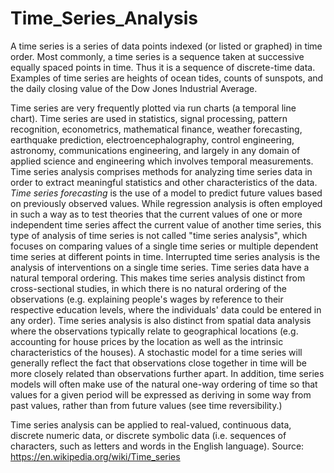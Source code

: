 # Time_Series_Analysis

A time series is a series of data points indexed (or listed or graphed) in time order. 
Most commonly, a time series is a sequence taken at successive equally spaced points in time. 
Thus it is a sequence of discrete-time data. 
Examples of time series are heights of ocean tides, counts of sunspots, and the daily closing value of the Dow Jones Industrial Average.


Time series are very frequently plotted via run charts (a temporal line chart). 
Time series are used in statistics, signal processing, pattern recognition, econometrics, mathematical finance, weather forecasting, earthquake prediction, electroencephalography, control engineering, astronomy, communications engineering, and largely in any domain of applied science and engineering which involves temporal measurements.
Time series analysis comprises methods for analyzing time series data in order to extract meaningful statistics and other characteristics of the data. 
*Time series forecasting* is the use of a model to predict future values based on previously observed values. 
While regression analysis is often employed in such a way as to test theories that the current values of one or more independent time series affect the current value of another time series, this type of analysis of time series is not called "time series analysis", which focuses on comparing values of a single time series or multiple dependent time series at different points in time. 
Interrupted time series analysis is the analysis of interventions on a single time series.
Time series data have a natural temporal ordering. 
This makes time series analysis distinct from cross-sectional studies, in which there is no natural ordering of the observations (e.g. explaining people's wages by reference to their respective education levels, where the individuals' data could be entered in any order). 
Time series analysis is also distinct from spatial data analysis where the observations typically relate to geographical locations (e.g. accounting for house prices by the location as well as the intrinsic characteristics of the houses). 
A stochastic model for a time series will generally reflect the fact that observations close together in time will be more closely related than observations further apart. 
In addition, time series models will often make use of the natural one-way ordering of time so that values for a given period will be expressed as deriving in some way from past values, rather than from future values (see time reversibility.)

Time series analysis can be applied to real-valued, continuous data, discrete numeric data, or discrete symbolic data (i.e. sequences of characters, such as letters and words in the English language).
Source: https://en.wikipedia.org/wiki/Time_series
